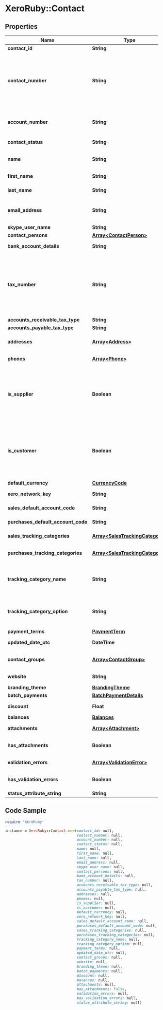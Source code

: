 # XeroRuby::Contact

## Properties

Name | Type | Description | Notes
------------ | ------------- | ------------- | -------------
**contact_id** | **String** | Xero identifier | [optional] 
**contact_number** | **String** | This can be updated via the API only i.e. This field is read only on the Xero contact screen, used to identify contacts in external systems (max length &#x3D; 50). If the Contact Number is used, this is displayed as Contact Code in the Contacts UI in Xero. | [optional] 
**account_number** | **String** | A user defined account number. This can be updated via the API and the Xero UI (max length &#x3D; 50) | [optional] 
**contact_status** | **String** | Current status of a contact – see contact status types | [optional] 
**name** | **String** | Full name of contact/organisation (max length &#x3D; 255) | [optional] 
**first_name** | **String** | First name of contact person (max length &#x3D; 255) | [optional] 
**last_name** | **String** | Last name of contact person (max length &#x3D; 255) | [optional] 
**email_address** | **String** | Email address of contact person (umlauts not supported) (max length  &#x3D; 255) | [optional] 
**skype_user_name** | **String** | Skype user name of contact | [optional] 
**contact_persons** | [**Array&lt;ContactPerson&gt;**](ContactPerson.md) | See contact persons | [optional] 
**bank_account_details** | **String** | Bank account number of contact | [optional] 
**tax_number** | **String** | Tax number of contact – this is also known as the ABN (Australia), GST Number (New Zealand), VAT Number (UK) or Tax ID Number (US and global) in the Xero UI depending on which regionalized version of Xero you are using (max length &#x3D; 50) | [optional] 
**accounts_receivable_tax_type** | **String** | The tax type from TaxRates | [optional] 
**accounts_payable_tax_type** | **String** | The tax type from TaxRates | [optional] 
**addresses** | [**Array&lt;Address&gt;**](Address.md) | Store certain address types for a contact – see address types | [optional] 
**phones** | [**Array&lt;Phone&gt;**](Phone.md) | Store certain phone types for a contact – see phone types | [optional] 
**is_supplier** | **Boolean** | true or false – Boolean that describes if a contact that has any AP  invoices entered against them. Cannot be set via PUT or POST – it is automatically set when an accounts payable invoice is generated against this contact. | [optional] 
**is_customer** | **Boolean** | true or false – Boolean that describes if a contact has any AR invoices entered against them. Cannot be set via PUT or POST – it is automatically set when an accounts receivable invoice is generated against this contact. | [optional] 
**default_currency** | [**CurrencyCode**](CurrencyCode.md) |  | [optional] 
**xero_network_key** | **String** | Store XeroNetworkKey for contacts. | [optional] 
**sales_default_account_code** | **String** | The default sales account code for contacts | [optional] 
**purchases_default_account_code** | **String** | The default purchases account code for contacts | [optional] 
**sales_tracking_categories** | [**Array&lt;SalesTrackingCategory&gt;**](SalesTrackingCategory.md) | The default sales tracking categories for contacts | [optional] 
**purchases_tracking_categories** | [**Array&lt;SalesTrackingCategory&gt;**](SalesTrackingCategory.md) | The default purchases tracking categories for contacts | [optional] 
**tracking_category_name** | **String** | The name of the Tracking Category assigned to the contact under SalesTrackingCategories and PurchasesTrackingCategories | [optional] 
**tracking_category_option** | **String** | The name of the Tracking Option assigned to the contact under SalesTrackingCategories and PurchasesTrackingCategories | [optional] 
**payment_terms** | [**PaymentTerm**](PaymentTerm.md) |  | [optional] 
**updated_date_utc** | **DateTime** | UTC timestamp of last update to contact | [optional] [readonly] 
**contact_groups** | [**Array&lt;ContactGroup&gt;**](ContactGroup.md) | Displays which contact groups a contact is included in | [optional] 
**website** | **String** | Website address for contact (read only) | [optional] [readonly] 
**branding_theme** | [**BrandingTheme**](BrandingTheme.md) |  | [optional] 
**batch_payments** | [**BatchPaymentDetails**](BatchPaymentDetails.md) |  | [optional] 
**discount** | **Float** | The default discount rate for the contact (read only) | [optional] [readonly] 
**balances** | [**Balances**](Balances.md) |  | [optional] 
**attachments** | [**Array&lt;Attachment&gt;**](Attachment.md) | Displays array of attachments from the API | [optional] 
**has_attachments** | **Boolean** | A boolean to indicate if a contact has an attachment | [optional] [default to false]
**validation_errors** | [**Array&lt;ValidationError&gt;**](ValidationError.md) | Displays validation errors returned from the API | [optional] 
**has_validation_errors** | **Boolean** | A boolean to indicate if a contact has an validation errors | [optional] 
**status_attribute_string** | **String** | Status of object | [optional] 

## Code Sample

```ruby
require 'XeroRuby'

instance = XeroRuby::Contact.new(contact_id: null,
                                 contact_number: null,
                                 account_number: null,
                                 contact_status: null,
                                 name: null,
                                 first_name: null,
                                 last_name: null,
                                 email_address: null,
                                 skype_user_name: null,
                                 contact_persons: null,
                                 bank_account_details: null,
                                 tax_number: null,
                                 accounts_receivable_tax_type: null,
                                 accounts_payable_tax_type: null,
                                 addresses: null,
                                 phones: null,
                                 is_supplier: null,
                                 is_customer: null,
                                 default_currency: null,
                                 xero_network_key: null,
                                 sales_default_account_code: null,
                                 purchases_default_account_code: null,
                                 sales_tracking_categories: null,
                                 purchases_tracking_categories: null,
                                 tracking_category_name: null,
                                 tracking_category_option: null,
                                 payment_terms: null,
                                 updated_date_utc: null,
                                 contact_groups: null,
                                 website: null,
                                 branding_theme: null,
                                 batch_payments: null,
                                 discount: null,
                                 balances: null,
                                 attachments: null,
                                 has_attachments: false,
                                 validation_errors: null,
                                 has_validation_errors: null,
                                 status_attribute_string: null)
```


